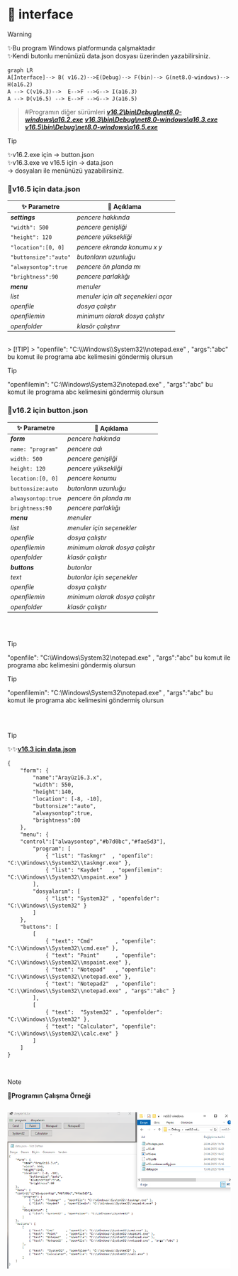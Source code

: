 # 📂 interface

> [!WARNING]
> ✨Bu program Windows platformunda çalşmaktadır<br/>✨Kendi butonlu menünüzü data.json dosyası üzerinden yazabilirsiniz.

 ```mermaid
graph LR
A[İnterface]--> B( v16.2)-->E(Debug)--> F(bin)--> G(net8.0-windows)--> H(a16.2)
A --> C(v16.3)-->  E-->F -->G--> I(a16.3)
A --> D(v16.5) --> E-->F -->G--> J(a16.5)
```

> #Programın diğer sürümleri
> [_**v16.2\bin\Debug\net8.0-windows\a16.2.exe**_](https://github.com/levham/interface/blob/main/v16.2/bin/Debug/net8.0-windows/a16.2.exe)
> [_**v16.3\bin\Debug\net8.0-windows\a16.3.exe**_](https://github.com/levham/interface/blob/main/v16.3/bin/Debug/net8.0-windows/a16.3.exe)
> [_**v16.5\bin\Debug\net8.0-windows\a16.5.exe**_](https://github.com/levham/interface/blob/main/v16.5/bin/Debug/net8.0-windows/a16.5.exe)


> [!TIP]
> ✨v16.2.exe için → button.json <br/>✨v16.3.exe ve v16.5 için → data.json <br/>→ dosyaları ile menünüzü yazabilirsiniz.
 

### 📂v16.5 için  data.json
| ✨ Parametre | 📌 Açıklama|
|---------------|-------------------|
| _**settings**_      | _pencere hakkında_| 
| `"width": 500`       | _pencere genişliği_|
| `"height": 120`      | _pencere yüksekliği_|
|`"location":[0, 0]`     | _pencere ekranda konumu x y_|
|`"buttonsize":"auto"` | _butonların uzunluğu_ |
|`"alwaysontop":true` | _pencere ön planda mı_|
|`"brightness":90` | _pencere parlaklığı_|
| _**menu**_  | _menuler_|
| _list_    | _menuler için alt seçenekleri açar_|
| _openfile_    | _dosya çalıştır_|
| _openfilemin_    | _minimum olarak dosya çalıştır_|
| _openfolder_    | _klasör çalıştırır_|
<br>
> [!TIP]
>  "openfile": "C:\\Windows\\System32\\notepad.exe" , "args":"abc"   bu komut ile programa abc kelimesini göndermiş olursun 

> [!TIP]
>  "openfilemin": "C:\\Windows\\System32\\notepad.exe" , "args":"abc"   bu komut ile programa abc kelimesini göndermiş olursun 


### 📂v16.2 için  button.json
| ✨ Parametre | 📌 Açıklama|
|---------------|-------------------|
| _**form**_      | _pencere hakkında_|
| `name: "program"`       | _pencere adı_|
| `width: 500`       | _pencere genişliği_|
| `height: 120`      | _pencere yüksekliği_|
|`location:[0, 0]`     | _pencere konumu_|
|`buttonsize:auto` | _butonların uzunluğu_ |
|`alwaysontop:true` | _pencere ön planda mı_|
|`brightness:90` | _pencere parlaklığı_|
| _**menu**_  | _menuler_|
| _list_    | _menuler için seçenekler_|
| _openfile_    | _dosya çalıştır_|
| _openfilemin_    | _minimum olarak dosya çalıştır_|
| _openfolder_    | _klasör çalıştır_|
| _**buttons**_  | _butonlar_|
| _text_    | _butonlar için seçenekler_|
| _openfile_    | _dosya çalıştır_|
| _openfilemin_    | _minimum olarak dosya çalıştır_|
| _openfolder_    | _klasör çalıştır_|
<br>
<br>

> [!TIP]
>  "openfile": "C:\\Windows\\System32\\notepad.exe" , "args":"abc"   bu komut ile programa abc kelimesini göndermiş olursun 

> [!TIP]
>  "openfilemin": "C:\\Windows\\System32\\notepad.exe" , "args":"abc"   bu komut ile programa abc kelimesini göndermiş olursun 
<br>
<br>

> [!TIP]
>  ✨✨<ins>**v16.3 için data.json**</ins> 

``` 
{
    "form": {
        "name":"Arayüz16.3.x",
        "width": 550,
        "height":140,
        "location": [-8, -10],
	    "buttonsize":"auto",
	    "alwaysontop":true,
	    "brightness":80
    },
    "menu": {
    "control":["alwaysontop","#b7d0bc","#fae5d3"],
        "program": [
            { "list": "Taskmgr"  , "openfile": "C:\\Windows\\System32\\taskmgr.exe" },
            { "list": "Kaydet"   , "openfilemin": "C:\\Windows\\System32\\mspaint.exe" }
        ],
        "dosyalarım": [
            { "list": "System32" , "openfolder": "C:\\Windows\\System32" }
        ]
    },
    "buttons": [
        [
            { "text": "Cmd"       , "openfile": "C:\\Windows\\System32\\cmd.exe" }, 
            { "text": "Paint"     , "openfile": "C:\\Windows\\System32\\mspaint.exe" }, 
            { "text": "Notepad"   , "openfile": "C:\\Windows\\System32\\notepad.exe" },
            { "text": "Notepad2"  , "openfile": "C:\\Windows\\System32\\notepad.exe" , "args":"abc" }
        ],
        [
            { "text":  "System32" , "openfolder": "C:\\Windows\\System32" },
            { "text": "Calculator", "openfile": "C:\\Windows\\System32\\calc.exe" }
        ]
    ] 
} 
```
<br>

> [!NOTE]
> 📌**Programın Çalışma Örneği**

![output](image1.png)
<br>
---
<br>
<br>
